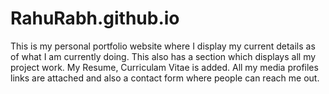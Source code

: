 # RahuRabh.github.io
This is my personal portfolio website where I display my current details as of what I am currently doing. This also has a section which displays all my project work. 
My Resume, Curriculam Vitae is added. 
All my media profiles links are attached and also a contact form where people can reach me out. 
